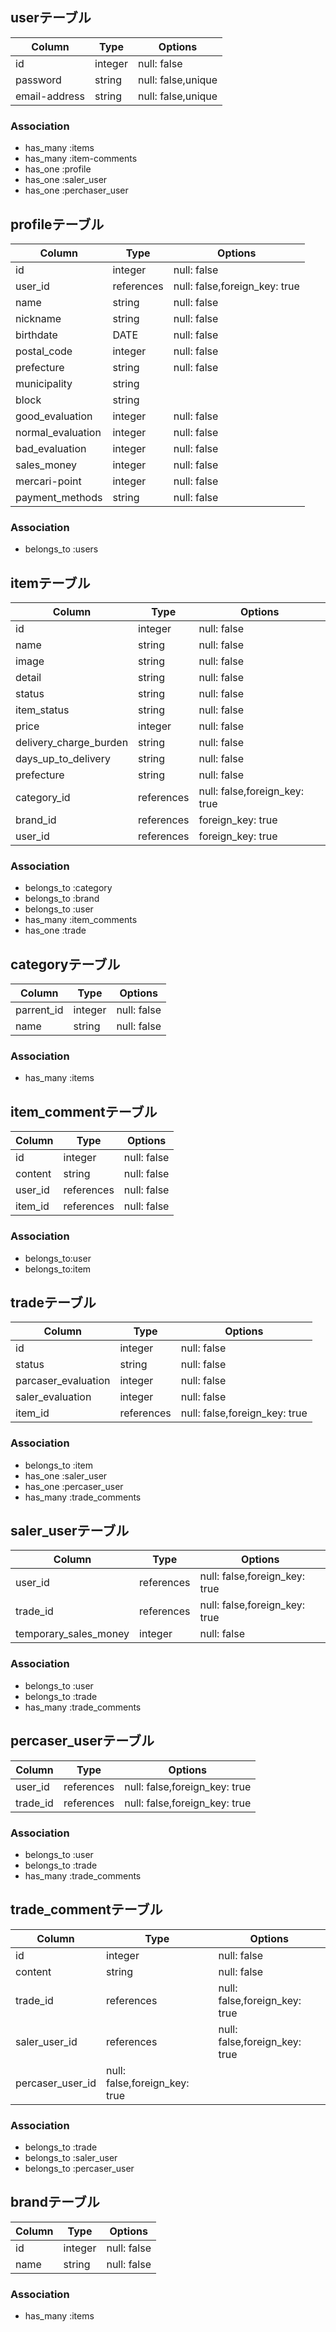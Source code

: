 ## userテーブル

|Column|Type|Options|
|------|----|-------|
|id|integer|null: false|
|password|string|null: false,unique|
|email-address|string|null: false,unique|

### Association
- has_many :items
- has_many :item-comments
- has_one  :profile
- has_one  :saler_user
- has_one  :perchaser_user

## profileテーブル

|Column|Type|Options|
|------|----|-------|
|id|integer|null: false|
|user_id|references|null: false,foreign_key: true|
|name|string|null: false|
|nickname|string|null: false|
|birthdate|DATE|null: false|
|postal_code|integer|null: false|
|prefecture|string|null: false|
|municipality|string|
|block|string|
|good_evaluation|integer|null: false|
|normal_evaluation|integer|null: false|
|bad_evaluation|integer|null: false|
|sales_money|integer|null: false|
|mercari-point|integer|null: false|
|payment_methods|string|null: false|

### Association
- belongs_to :users


## itemテーブル

|Column|Type|Options|
|------|----|-------|
|id|integer|null: false|
|name|string|null: false|
|image|string|null: false|
|detail|string|null: false|
|status|string|null: false|
|item_status|string|null: false|
|price|integer|null: false|
|delivery_charge_burden|string|null: false|
|days_up_to_delivery|string|null: false|
|prefecture|string|null: false|
|category_id|references|null: false,foreign_key: true|
|brand_id|references|foreign_key: true|
|user_id|references|foreign_key: true|

### Association
- belongs_to :category
- belongs_to :brand
- belongs_to :user
- has_many   :item_comments
- has_one    :trade


## categoryテーブル

|Column|Type|Options|
|------|----|-------|
|parrent_id|integer|null: false|
|name|string|null: false|

### Association
- has_many :items


## item_commentテーブル

|Column|Type|Options|
|------|----|-------|
|id|integer|null: false|
|content|string|null: false|
|user_id|references|null: false|
|item_id|references|null: false|

### Association
- belongs_to:user
- belongs_to:item

## tradeテーブル

|Column|Type|Options|
|------|----|-------|
|id|integer|null: false|
|status|string|null: false|
|parcaser_evaluation|integer|null: false|
|saler_evaluation|integer|null: false|
|item_id|references|null: false,foreign_key: true|

### Association
- belongs_to  :item
- has_one     :saler_user
- has_one     :percaser_user
- has_many    :trade_comments

## saler_userテーブル

|Column|Type|Options|
|------|----|-------|
|user_id|references|null: false,foreign_key: true|
|trade_id|references|null: false,foreign_key: true|
|temporary_sales_money|integer|null: false|

### Association
- belongs_to :user
- belongs_to :trade
- has_many   :trade_comments

## percaser_userテーブル

|Column|Type|Options|
|------|----|-------|
|user_id|references|null: false,foreign_key: true|
|trade_id|references|null: false,foreign_key: true|

### Association
- belongs_to :user
- belongs_to :trade
- has_many   :trade_comments

## trade_commentテーブル

|Column|Type|Options|
|------|----|-------|
|id|integer|null: false|
|content|string|null: false|
|trade_id|references|null: false,foreign_key: true|
|saler_user_id|references|null: false,foreign_key: true|
|percaser_user_id|null: false,foreign_key: true|

### Association
- belongs_to :trade
- belongs_to :saler_user
- belongs_to :percaser_user

## brandテーブル

|Column|Type|Options|
|------|----|-------|
|id|integer|null: false|
|name|string|null: false|

### Association
- has_many :items

